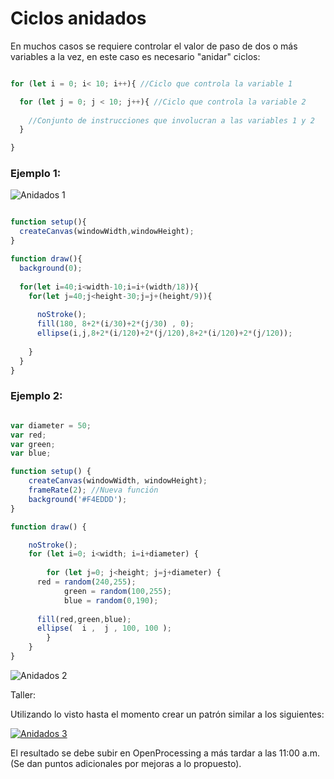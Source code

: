 # Ciclos anidados

En muchos casos se requiere controlar el valor de paso de dos o más variables a la vez, en este caso es necesario "anidar" ciclos:

```javascript

for (let i = 0; i< 10; i++){ //Ciclo que controla la variable 1

  for (let j = 0; j < 10; j++){ //Ciclo que controla la variable 2
  
    //Conjunto de instrucciones que involucran a las variables 1 y 2
  }

}

```

### Ejemplo 1:

![Anidados 1](https://raw.githubusercontent.com/daniels13ca/Intro_Programacion/master/images/Anidado1.JPG)

```javascript

function setup(){
  createCanvas(windowWidth,windowHeight);
}

function draw(){
  background(0);
	
  for(let i=40;i<width-10;i=i+(width/18)){
    for(let j=40;j<height-30;j=j+(height/9)){
      
      noStroke();
      fill(180, 8+2*(i/30)+2*(j/30) , 0);
      ellipse(i,j,8+2*(i/120)+2*(j/120),8+2*(i/120)+2*(j/120));
    
    }
  }
}

```

### Ejemplo 2:

```javascript

var diameter = 50;
var red;
var green;
var blue;

function setup() {
	createCanvas(windowWidth, windowHeight);
	frameRate(2); //Nueva función
	background('#F4EDDD');
}

function draw() {

	noStroke();
	for (let i=0; i<width; i=i+diameter) {
		
		for (let j=0; j<height; j=j+diameter) {
      red = random(240,255);
 			green = random(100,255);    
 			blue = random(0,190);
      
      fill(red,green,blue);
      ellipse(  i ,  j , 100, 100 );
		}
	}
}

```
![Anidados 2](https://raw.githubusercontent.com/daniels13ca/Intro_Programacion/master/images/Anidado2.gif)

Taller:

Utilizando lo visto hasta el momento crear un patrón similar a los siguientes:

[![Anidados 3](https://raw.githubusercontent.com/daniels13ca/Intro_Programacion/master/images/Anidado3.JPG)](https://www.pinterest.es/pin/557601997597674030/)

El resultado se debe subir en OpenProcessing a más tardar a las 11:00 a.m. (Se dan puntos adicionales por mejoras a lo propuesto).
